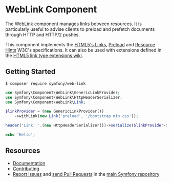 WebLink Component
=================

The WebLink component manages links between resources. It is particularly
useful to advise clients to preload and prefetch documents through HTTP and
HTTP/2 pushes.

This component implements the [HTML5's
Links](https://www.w3.org/TR/html5/links.html),
[Preload](https://www.w3.org/TR/preload/) and [Resource
Hints](https://www.w3.org/TR/resource-hints/) W3C's specifications. It can also
be used with extensions defined in the [HTML5 link type extensions
wiki](http://microformats.org/wiki/existing-rel-values#HTML5_link_type_extensions).

Getting Started
---------------

```
$ composer require symfony/web-link
```

```php
use Symfony\Component\WebLink\GenericLinkProvider;
use Symfony\Component\WebLink\HttpHeaderSerializer;
use Symfony\Component\WebLink\Link;

$linkProvider = (new GenericLinkProvider())
    ->withLink(new Link('preload', '/bootstrap.min.css'));

header('Link: '.(new HttpHeaderSerializer())->serialize($linkProvider->getLinks()));

echo 'Hello';
```

Resources
---------

 * [Documentation](https://symfony.com/doc/current/web_link.html)
 * [Contributing](https://symfony.com/doc/current/contributing/index.html)
 * [Report issues](https://github.com/symfony/symfony/issues) and
   [send Pull Requests](https://github.com/symfony/symfony/pulls)
   in the [main Symfony repository](https://github.com/symfony/symfony)
